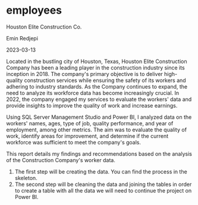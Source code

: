 # employees

Houston Elite Construction Co. 

Emin Redjepi 

2023-03-13 

 

Located in the bustling city of Houston, Texas, Houston Elite Construction Company has been a leading player in the construction industry since its inception in 2018. 
The company's primary objective is to deliver high-quality construction services while ensuring the safety of its workers and adhering to industry standards. 
As the Company continues to expand, the need to analyze its workforce data has become increasingly crucial. 
In 2022, the company engaged my services to evaluate the workers' data and provide insights to improve the quality of work and increase earnings. 

Using SQL Server Management Studio and Power BI, I analyzed data on the workers' names, ages, type of job, quality performance, 
and year of employment, among other metrics. The aim was to evaluate the quality of work, identify areas for improvement, 
and determine if the current workforce was sufficient to meet the company's goals. 

This report details my findings and recommendations based on the analysis of the Construction Company's worker data. 



1. The first step will be creating the data. You can find the process in the skeleton.
2. The second step will be cleaning the data and joining the tables in order to create a table with all the data we will need to continue the project on Power BI.
   
